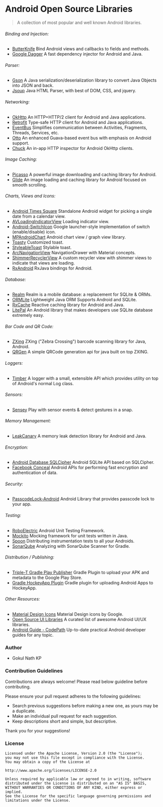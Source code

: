 # Android Open Source Libraries

> A collection of most popular and well known Android libraries.

###### Binding and Injection:

- [ButterKnife](https://github.com/JakeWharton/butterknife) Bind Android views and callbacks to fields and methods.
- [Google Dagger](https://github.com/google/dagger) A fast dependency injector for Android and Java.

###### Parser:

- [Gson](https://github.com/google/gson) A Java serialization/deserialization library to convert Java Objects into JSON and back.
- [Jsoup](https://github.com/jhy/jsoup) Java HTML Parser, with best of DOM, CSS, and jquery.

###### Networking:

- [OkHttp](https://github.com/square/okhttp) An HTTP+HTTP/2 client for Android and Java applications.
- [Retrofit](https://github.com/square/retrofit) Type-safe HTTP client for Android and Java applications.
- [EventBus](https://github.com/greenrobot/EventBus) Simplifies communication between Activities, Fragments, Threads, Services, etc. 
- [Otto](https://github.com/square/otto) An enhanced Guava-based event bus with emphasis on Android support.
- [Chuck](https://github.com/jgilfelt/chuck) An in-app HTTP inspector for Android OkHttp clients.

###### Image Caching:

- [Picasso](https://github.com/square/picasso) A powerful image downloading and caching library for Android.
- [Glide](https://github.com/bumptech/glide) An image loading and caching library for Android focused on smooth scrolling.

###### Charts, Views and Icons:

- [Android Times Square](https://github.com/square/android-times-square) Standalone Android widget for picking a single date from a calendar view.
- [AVLoadingIndicatorView](https://github.com/81813780/AVLoadingIndicatorView) Loading indicator view.
- [Android-SwitchIcon](https://github.com/zagum/Android-SwitchIcon) Google launcher-style implementation of switch (enable/disable) icon.
- [MPAndroidChart](https://github.com/PhilJay/MPAndroidChart) Android chart view / graph view library.
- [Toasty](https://github.com/GrenderG/Toasty) Customized toast.
- [StyleableToast](https://github.com/Muddz/StyleableToast) Stylable toast.
- [ArcNavigationView](https://github.com/rom4ek/ArcNavigationView) NavigationDrawer with Material concepts.
- [ShimmerRecyclerView](https://github.com/sharish/ShimmerRecyclerView) A custom recycler view with shimmer views to indicate that views are loading.
- [RxAndroid](https://github.com/ReactiveX/RxAndroid) RxJava bindings for Android.

###### Database:

- [Realm](https://github.com/realm/realm-java) Realm is a mobile database: a replacement for SQLite & ORMs.
- [ORMLite](http://ormlite.com/sqlite_java_android_orm.shtml) Lightweight Java ORM Supports Android and SQLite.
- [RxCache](https://github.com/VictorAlbertos/RxCache) Reactive caching library for Android and Java.
- [LitePal](https://github.com/LitePalFramework/LitePal) An Android library that makes developers use SQLite database extremely easy.

###### Bar Code and QR Code:

- [ZXing](https://github.com/zxing/zxing) ZXing ("Zebra Crossing") barcode scanning library for Java, Android.
- [QRGen](https://github.com/kenglxn/QRGen) A simple QRCode generation api for java built on top ZXING.

###### Loggers:

- [Timber](https://github.com/JakeWharton/timber) A logger with a small, extensible API which provides utility on top of Android's normal Log class.

###### Sensors:

- [Sensey](https://github.com/nisrulz/sensey) Play with sensor events & detect gestures in a snap.

###### Memory Management:

- [LeakCanary](https://github.com/square/leakcanary) A memory leak detection library for Android and Java.

###### Encryption:

- [Android Database SQLCipher](https://github.com/sqlcipher/android-database-sqlcipher) Android SQLite API based on SQLCipher.
- [Facebook Conceal](https://github.com/facebook/conceal) Android APIs for performing fast encryption and authentication of data.

###### Security:

- [PasscodeLock-Android](https://github.com/wordpress-mobile/PasscodeLock-Android) Android Library that provides passcode lock to your app.

###### Testing:

- [RoboElectric](https://github.com/robolectric/robolectric) Android Unit Testing Framework.
- [Mockito](https://github.com/mockito/mockito) Mocking framework for unit tests written in Java.
- [Spoon](https://github.com/square/spoon) Distributing instrumentation tests to all your Androids.
- [SonarQube](https://docs.sonarqube.org/display/SCAN/Analyzing+with+SonarQube+Scanner+for+Gradle) Analyzing with SonarQube Scanner for Gradle.

###### Distribution / Publishing:

- [Triple-T Gradle Play Publisher](https://github.com/Triple-T/gradle-play-publisher) Gradle Plugin to upload your APK and metadata to the Google Play Store.
- [Gradle HockeyApp Plugin](https://github.com/x2on/gradle-hockeyapp-plugin) Gradle plugin for uploading Android Apps to HockeyApp.

###### Other Resources:

- [Material Design Icons](https://github.com/google/material-design-icons) Material Design icons by Google.
- [Open Source UI Libraries](https://github.com/gokulnathperiasamy/Android-Open-Source-UI-Libraries) A curated list of awesome Android UI/UX libraries.
- [Android Guide - CodePath](https://github.com/codepath/android_guides) Up-to-date practical Android developer guides for any topic.


### Author

- Gokul Nath KP

### Contribution Guidelines

Contributions are always welcome! Please read below guideline before contributing.

Please ensure your pull request adheres to the following guidelines:

- Search previous suggestions before making a new one, as yours may be a duplicate.
- Make an individual pull request for each suggestion.
- Keep descriptions short and simple, but descriptive.

Thank you for your suggestions!

### License

```
Licensed under the Apache License, Version 2.0 (the "License");
you may not use this file except in compliance with the License.
You may obtain a copy of the License at

http://www.apache.org/licenses/LICENSE-2.0

Unless required by applicable law or agreed to in writing, software
distributed under the License is distributed on an "AS IS" BASIS,
WITHOUT WARRANTIES OR CONDITIONS OF ANY KIND, either express or implied.
See the License for the specific language governing permissions and
limitations under the License.
```
